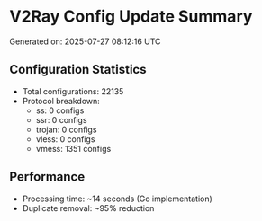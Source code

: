 # V2Ray Config Update Summary
Generated on: 2025-07-27 08:12:16 UTC

## Configuration Statistics
- Total configurations: 22135
- Protocol breakdown:
  - ss: 0 configs
  - ssr: 0 configs
  - trojan: 0 configs
  - vless: 0 configs
  - vmess: 1351 configs

## Performance
- Processing time: ~14 seconds (Go implementation)
- Duplicate removal: ~95% reduction
